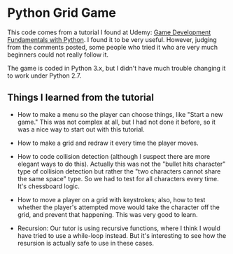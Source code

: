 Python Grid Game
================

This code comes from a tutorial I found at Udemy: [Game Development Fundamentals with Python](https://www.udemy.com/game-development-fundamentals-with-python#/). I found it to be very useful. However, judging from the comments posted, some people who tried it who are very much beginners could not really follow it.

The game is coded in Python 3.x, but I didn't have much trouble changing it to work under Python 2.7.

## Things I learned from the tutorial

* How to make a menu so the player can choose things, like "Start a new game." This was not complex at all, but I had not done it before, so it was a nice way to start out with this tutorial.

* How to make a grid and redraw it every time the player moves.

* How to code collision detection (although I suspect there are more elegant ways to do this). Actually this was not the "bullet hits character" type of collision detection but rather the "two characters cannot share the same space" type. So we had to test for all characters every time. It's chessboard logic.

* How to move a player on a grid with keystrokes; also, how to test whether the player's attempted move would take the character off the grid, and prevent that happening. This was very good to learn.

* Recursion: Our tutor is using recursive functions, where I think I would have tried to use a while-loop instead. But it's interesting to see how the resursion is actually safe to use in these cases.

